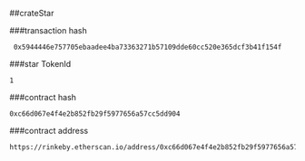 ##crateStar

###transaction hash 
```
 0x5944446e757705ebaadee4ba73363271b57109dde60cc520e365dcf3b41f154f
 ```

###star TokenId 
```
1
```

###contract hash 
```
0xc66d067e4f4e2b852fb29f5977656a57cc5dd904
```

###contract address 
```
https://rinkeby.etherscan.io/address/0xc66d067e4f4e2b852fb29f5977656a57cc5dd904
```